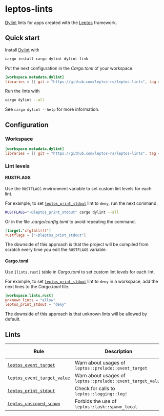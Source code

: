 # leptos-lints

[Dylint] lints for apps created with the [Leptos] framework.

## Quick start

Install [Dylint] with

```sh
cargo install cargo-dylint dylint-link
```

Put the next configuration in the _Cargo.toml_ of your workspace.

```toml
[workspace.metadata.dylint]
libraries = [{ git = "https://github.com/leptos-rs/leptos-lints", tag = "v0.1.1" }]
```

Run the lints with

```sh
cargo dylint --all
```

See `cargo dylint --help` for more information.

## Configuration

### Workspace

```toml
[workspace.metadata.dylint]
libraries = [{ git = "https://github.com/leptos-rs/leptos-lints", tag = "v0.1.1" }]
```

### Lint levels

#### RUSTFLAGS

Use the `RUSTFLAGS` environment variable to set custom lint levels for each lint.

For example, to set [`leptos_print_stdout`] lint to `deny`, run the next command.

```sh
RUSTFLAGS="-Dleptos_print_stdout" cargo dylint --all
```

Or in the file _.cargo/config.toml_ to avoid repeating the command.

```toml
[target.'cfg(all())']
rustflags = ["-Dleptos_print_stdout"]
```

The downside of this approach is that the project will be compiled from scratch
every time you edit the `RUSTFLAGS` variable.

#### Cargo.toml

Use `[lints.rust]` table in _Cargo.toml_ to set custom lint levels for each lint.

For example, to set [`leptos_print_stdout`] lint to `deny` in a workspace,
add the next lines to the _Cargo.toml_ file.

```toml
[workspace.lints.rust]
unknown_lints = "allow"
leptos_print_stdout = "deny"
```

The downside of this approach is that unknown lints will be allowed by default.

## Lints

<!--
    WARNING: The next table is autogenerated. Don't edit it manually.
    Run `cargo test -p tests` to update it.
-->

<!-- lints table start -->

| Rule | Description | Default level |
| --- | --- | :-: |
| [`leptos_event_target`] | Warn about usages of `leptos::prelude::event_target` | warn |
| [`leptos_event_target_value`] | Warn about usages of `leptos::prelude::event_target_value` | warn |
| [`leptos_print_stdout`] | Check for calls to `leptos::logging::log!` | warn |
| [`leptos_unscoped_spawn`] | Forbids the use of `leptos::task::spawn_local` | warn |

[`leptos_event_target`]: https://github.com/leptos-rs/leptos-lints/tree/main/lints/leptos_event_target#readme
[`leptos_event_target_value`]: https://github.com/leptos-rs/leptos-lints/tree/main/lints/leptos_event_target_value#readme
[`leptos_print_stdout`]: https://github.com/leptos-rs/leptos-lints/tree/main/lints/leptos_print_stdout#readme
[`leptos_unscoped_spawn`]: https://github.com/leptos-rs/leptos-lints/tree/main/lints/leptos_unscoped_spawn#readme

<!-- lints table end -->

[Dylint]: https://github.com/trailofbits/dylint
[Leptos]: https://leptos.dev
